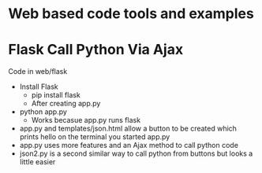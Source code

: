 # Web based code tools and examples
# Flask Call Python Via Ajax
Code in web/flask
- Install Flask
  - pip install flask
  - After creating app.py
- python app.py 
  - Works becasue app.py runs flask
- app.py and templates/json.html allow a button to be created which
  prints hello on the terminal you started app.py
- app.py uses more features and an Ajax method to call python code
- json2.py is a second similar way to call python from buttons but looks a little easier
